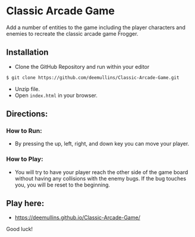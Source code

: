 # Classic Arcade Game
Add a number of entities to the game including the player characters and enemies to recreate the classic arcade game Frogger.

## Installation
- Clone the GitHub Repository and run within your editor

```html
$ git clone https://github.com/deemullins/Classic-Arcade-Game.git
```
- Unzip file.
- Open `index.html` in your browser.

## Directions:


### How to Run:

- By pressing the up, left, right, and down key you can move your player.

### How to Play:

- You will try to have your player reach the other side of the game board without having any collisions with the enemy bugs. If the bug touches you, you will be reset to the beginning. 

## Play here: 
- https://deemullins.github.io/Classic-Arcade-Game/

Good luck!
